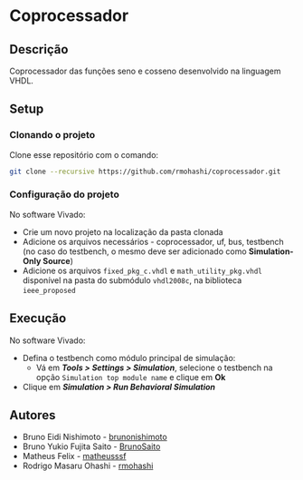 # Coprocessador

## Descrição

Coprocessador das funções seno e cosseno desenvolvido na linguagem VHDL.

## Setup

### Clonando o projeto

Clone esse repositório com o comando:

```bash
git clone --recursive https://github.com/rmohashi/coprocessador.git
```

### Configuração do projeto

No software Vivado:

* Crie um novo projeto na localização da pasta clonada
* Adicione os arquivos necessários - coprocessador, uf, bus, testbench
  (no caso do testbench, o mesmo deve ser adicionado como **Simulation-Only Source**)
* Adicione os arquivos `fixed_pkg_c.vhdl` e `math_utility_pkg.vhdl` disponível na pasta do submódulo `vhdl2008c`, na biblioteca `ieee_proposed`

## Execução

No software Vivado:

* Defina o testbench como módulo principal de simulação:
  * Vá em ***Tools > Settings > Simulation***, selecione o testbench na opção `Simulation top module name` e clique em **Ok**
* Clique em ***Simulation > Run Behavioral Simulation***

## Autores

* Bruno Eidi Nishimoto - [brunonishimoto](https://github.com/brunonishimoto)
* Bruno Yukio Fujita Saito - [BrunoSaito](https://github.com/BrunoSaito)
* Matheus Felix - [matheusssf](https://github.com/matheusssf)
* Rodrigo Masaru Ohashi - [rmohashi](https://github.com/rmohashi)

